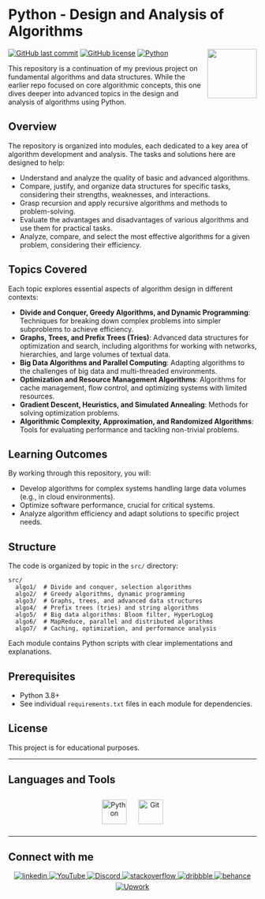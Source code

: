 # Python - Design and Analysis of Algorithms

<img align="right" src="https://media.giphy.com/media/du3J3cXyzhj75IOgvA/giphy.gif" width="100"/>

[![GitHub last commit](https://img.shields.io/github/last-commit/Alexandrbig1/py-design-analysis-algo)](https://github.com/Alexandrbig1/py-design-analysis-algo/commits/main)
[![GitHub license](https://img.shields.io/github/license/Alexandrbig1/py-design-analysis-algo)](https://github.com/Alexandrbig1/py-design-analysis-algo/blob/main/LICENSE)
[![Python](https://img.shields.io/badge/Python-3.11-blue.svg)](https://www.python.org/)

This repository is a continuation of my previous project on fundamental algorithms and data structures. While the earlier repo focused on core algorithmic concepts, this one dives deeper into advanced topics in the design and analysis of algorithms using Python.

## Overview

The repository is organized into modules, each dedicated to a key area of algorithm development and analysis. The tasks and solutions here are designed to help:

- Understand and analyze the quality of basic and advanced algorithms.
- Compare, justify, and organize data structures for specific tasks, considering their strengths, weaknesses, and interactions.
- Grasp recursion and apply recursive algorithms and methods to problem-solving.
- Evaluate the advantages and disadvantages of various algorithms and use them for practical tasks.
- Analyze, compare, and select the most effective algorithms for a given problem, considering their efficiency.

## Topics Covered

Each topic explores essential aspects of algorithm design in different contexts:

- **Divide and Conquer, Greedy Algorithms, and Dynamic Programming**: Techniques for breaking down complex problems into simpler subproblems to achieve efficiency.
- **Graphs, Trees, and Prefix Trees (Tries)**: Advanced data structures for optimization and search, including algorithms for working with networks, hierarchies, and large volumes of textual data.
- **Big Data Algorithms and Parallel Computing**: Adapting algorithms to the challenges of big data and multi-threaded environments.
- **Optimization and Resource Management Algorithms**: Algorithms for cache management, flow control, and optimizing systems with limited resources.
- **Gradient Descent, Heuristics, and Simulated Annealing**: Methods for solving optimization problems.
- **Algorithmic Complexity, Approximation, and Randomized Algorithms**: Tools for evaluating performance and tackling non-trivial problems.

## Learning Outcomes

By working through this repository, you will:

- Develop algorithms for complex systems handling large data volumes (e.g., in cloud environments).
- Optimize software performance, crucial for critical systems.
- Analyze algorithm efficiency and adapt solutions to specific project needs.

## Structure

The code is organized by topic in the `src/` directory:

```
src/
  algo1/  # Divide and conquer, selection algorithms
  algo2/  # Greedy algorithms, dynamic programming
  algo3/  # Graphs, trees, and advanced data structures
  algo4/  # Prefix trees (tries) and string algorithms
  algo5/  # Big data algorithms: Bloom filter, HyperLogLog
  algo6/  # MapReduce, parallel and distributed algorithms
  algo7/  # Caching, optimization, and performance analysis
```

Each module contains Python scripts with clear implementations and explanations.

## Prerequisites

- Python 3.8+
- See individual `requirements.txt` files in each module for dependencies.

## License

This project is for educational purposes.

---

## Languages and Tools

<div align="center">  
<a href="https://www.python.org/" target="_blank"><img style="margin: 10px" src="https://profilinator.rishav.dev/skills-assets/python-original.svg" alt="Python" height="50" /></a>  
<a href="https://github.com/" target="_blank"><img style="margin: 10px" src="https://profilinator.rishav.dev/skills-assets/git-scm-icon.svg" alt="Git" height="50" /></a>  
</div>

---

## Connect with me

<div align="center">
<a href="https://linkedin.com/in/alex-smagin29" target="_blank">
<img src=https://img.shields.io/badge/linkedin-%231E77B5.svg?&style=for-the-badge&logo=linkedin&logoColor=white alt=linkedin style="margin-bottom: 5px;" />
</a>
<a href="https://www.youtube.com/@AlexSmaginDev" target="_blank">
<img src="https://img.shields.io/badge/youtube-%23FF0000.svg?&style=for-the-badge&logo=youtube&logoColor=white" alt="YouTube" style="margin-bottom: 5px;" />
</a>
<a href="https://discord.gg/t6MGsCqdFX" target="_blank">
<img src="https://img.shields.io/badge/discord-%237289DA.svg?&style=for-the-badge&logo=discord&logoColor=white" alt="Discord" style="margin-bottom: 5px;" />
</a>
<a href="https://stackoverflow.com/users/22484161/alex-smagin" target="_blank">
<img src=https://img.shields.io/badge/stackoverflow-%23F28032.svg?&style=for-the-badge&logo=stackoverflow&logoColor=white alt=stackoverflow style="margin-bottom: 5px;" />
</a>
<a href="https://dribbble.com/Alexandrbig1" target="_blank">
<img src=https://img.shields.io/badge/dribbble-%23E45285.svg?&style=for-the-badge&logo=dribbble&logoColor=white alt=dribbble style="margin-bottom: 5px;" />
</a>
<a href="https://www.behance.net/a1126" target="_blank">
<img src=https://img.shields.io/badge/behance-%23191919.svg?&style=for-the-badge&logo=behance&logoColor=white alt=behance style="margin-bottom: 5px;" />
</a>
<a href="https://www.upwork.com/freelancers/~0117da9f9f588056d2" target="_blank">
<img src="https://img.shields.io/badge/upwork-%230077B5.svg?&style=for-the-badge&logo=upwork&logoColor=white&color=%23167B02" alt="Upwork" style="margin-bottom: 5px;" />
</a>
</div>
